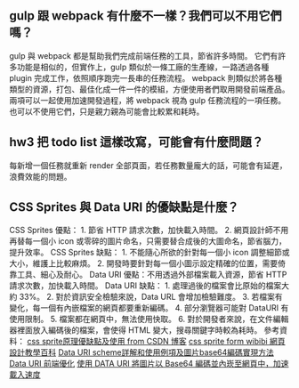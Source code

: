 ## gulp 跟 webpack 有什麼不一樣？我們可以不用它們嗎？
gulp 與 webpack 都是幫助我們完成前端任務的工具，節省許多時間。
它們有許多功能是相似的，但實作上，gulp 類似於一條工廠的生產線，一路透過各種 plugin 完成工作，依照順序跑完一長串的任務流程。
webpack 則類似於將各種類型的資源，打包、最佳化成一件一件的模組，方便使用者們取用開發前端產品。
兩項可以一起使用加速開發過程，將 webpack 視為 gulp 任務流程的一項任務。
也可以不使用它們，只是親力親為可能會比較累和耗時。

## hw3 把 todo list 這樣改寫，可能會有什麼問題？
每新增一個任務就重新 render 全部頁面，若任務數量龐大的話，可能會有延遲，浪費效能的問題。

## CSS Sprites 與 Data URI 的優缺點是什麼？
CSS Sprites 優點：
    1. 節省 HTTP 請求次數，加快載入時間。
    2. 網頁設計師不用再替每一個小 icon 或零碎的圖片命名，只需要替合成後的大圖命名，節省腦力，提升效率。
CSS Sprites 缺點：
    1. 不能隨心所欲的針對每一個小 icon 調整細節或大小，維護上比較麻煩。
    2. 開發時要針對每一個小圖示設定精確的位置，需要倚靠工具、細心及耐心。
Data URI 優點：不用透過外部檔案載入資源，節省 HTTP 請求次數，加快載入時間。
Data URI 缺點：
    1. 處理過後的檔案會比原始的檔案大約 33%。
    2. 對於資訊安全檢驗來說，Data URL 會增加檢驗難度。
    3. 若檔案有變化，每一個有內嵌檔案的網頁都要重新編碼。
    4. 部分瀏覽器可能對 DataURI 有使用限制。
    5. 檔案都在網頁中，無法使用快取。
    6. 對於開發者來說，在文件編輯器裡面放入編碼後的檔案，會使得 HTML 變大，搜尋關鍵字時較為耗時。
參考資料：
[css sprite原理優缺點及使用 from CSDN 博客](https://read01.com/zh-tw/aA83e.html#.XiAod8gzY2w)
[css sprite form wibibi 網頁設計教學百科](https://www.wibibi.com/info.php?tid=373)
[Data URI scheme詳解和使用例項及圖片base64編碼實現方法](https://codertw.com/%E5%89%8D%E7%AB%AF%E9%96%8B%E7%99%BC/384080/)
[Data URI 前端優化](https://medium.com/cubemail88/data-uri-%E5%89%8D%E7%AB%AF%E5%84%AA%E5%8C%96-d83f833e376d)
[使用 DATA URI 將圖片以 Base64 編碼並內崁至網頁中，加速載入速度](https://blog.gtwang.org/web-development/minimizing-http-request-using-data-uri/)
